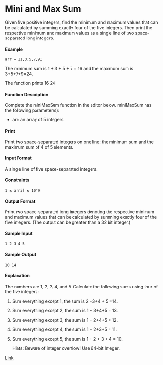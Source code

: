 # Mini and Max Sum
Given five positive integers, find the minimum and maximum values that can be calculated by summing exactly four of the five integers.
Then print the respective minimum and maximum values as a single line of two space-separated long integers.
#### Example
`arr = 11,3,5,7,91`

The minimum sum is 1 + 3 + 5 + 7 = 16 and the maximum sum is 3+5+7+9=24.

The function prints 16 24

#### Function Description
Complete the miniMaxSum function in the editor below.
miniMaxSum has the following parameter(s):
- arr: an array of 5 integers
#### Print
Print two space-separated integers on one line: the minimum sum and the maximum sum of 4 of 5 elements.
#### Input Format
A single line of five space-separated integers.
#### Constraints
` 1 ≤ arri] ≤ 10^9 `
#### Output Format
Print two space-separated long integers denoting the respective minimum and maximum values that can be calculated by summing exactly four of the five integers.
(The output can be greater than a 32 bit integer.)
#### Sample Input
`1 2 3 4 5`
#### Sample Output
`10 14`
#### Explanation
The numbers are 1, 2, 3, 4, and 5. Calculate the following sums using four of the five
integers:
1. Sum everything except 1, the sum is 2 +3+4 + 5 =14.
2. Sum everything except 2, the sum is 1 + 3+4+5 = 13.
3. Sum everything except 3, the sum is 1 + 2+4+5 = 12.
4. Sum everything except 4, the sum is 1 + 2+3+5 = 11.
5. Sum everything except 5, the sum is 1 + 2 + 3 + 4 = 10.

   Hints: Beware of integer overflow! Use 64-bit Integer.

[Link](https://www.hackerrank.com/challenges/one-week-preparation-kit-mini-max-sum/problem?isFullScreen=true&h_l=interview&playlist_slugs%5B%5D=preparation-kits&playlist_slugs%5B%5D=one-week-preparation-kit&playlist_slugs%5B%5D=one-week-day-one
   )